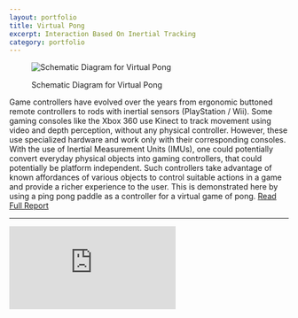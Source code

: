 ```yaml
---
layout: portfolio
title: Virtual Pong
excerpt: Interaction Based On Inertial Tracking
category: portfolio
---
```


<figure>
	<img src="https://dl.dropboxusercontent.com/u/29814148/toughspirit-blog-files/portfolio/umsi/SI515/VirtualPong.jpg" class="img-responsive" title="Schematic Diagram for Virtual Pong" alt="Schematic Diagram for Virtual Pong" style="margin-bottom: 15px;"/>
	<figcaption>Schematic Diagram for Virtual Pong</figcaption>
</figure>

Game controllers have evolved over the years from ergonomic buttoned remote controllers to rods with inertial sensors (PlayStation / Wii). Some gaming consoles like the Xbox 360 use Kinect to track movement using video and depth perception, without any physical controller. However, these use specialized hardware and work only with their corresponding consoles. With the use of Inertial Measurement Units (IMUs), one could potentially convert everyday physical objects into gaming controllers, that could potentially be platform independent. Such controllers take advantage of known affordances of various objects to control suitable actions in a game and provide a richer experience to the user. This is demonstrated here by using a ping pong paddle as a controller for a virtual game of pong. <a href="https://dl.dropboxusercontent.com/u/29814148/toughspirit-blog-files/portfolio/umsi/SI515/Inertial%20Tracking.pdf" target="_blank">Read Full Report</a>

---

<!-- 4:3 aspect ratio -->
<div class="embed-responsive embed-responsive-4by3" style="padding-bottom: 73.8%;">
  <iframe class="embed-responsive-item" 
      src="https://player.vimeo.com/video/192999510?badge=0&byline=0&portrait=0&title=0"
      frameborder="0" webkitallowfullscreen mozallowfullscreen allowfullscreen></iframe>
</div>
